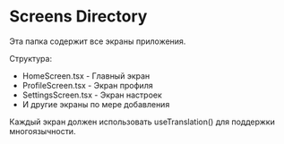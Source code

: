 # Screens Directory

Эта папка содержит все экраны приложения.

Структура:
- HomeScreen.tsx - Главный экран
- ProfileScreen.tsx - Экран профиля  
- SettingsScreen.tsx - Экран настроек
- И другие экраны по мере добавления

Каждый экран должен использовать useTranslation() для поддержки многоязычности. 